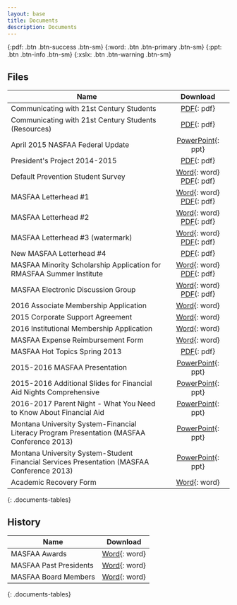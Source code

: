 ```yaml
---
layout: base
title: Documents
description: Documents
---
```


<!-- see http://kramdown.gettalong.org/syntax.html#attribute-list-definitions -->
{:pdf: .btn .btn-success .btn-sm}
{:word: .btn .btn-primary .btn-sm}
{:ppt: .btn .btn-info .btn-sm}
{:xslx: .btn .btn-warning .btn-sm}

## Files

Name                                                                                       | Download
------------------------------------------------------------------------------------------ | :-------------------------------------------------------------------------------------------------------------------------------------:
Communicating with 21st Century Students                                                   | [PDF](downloads/files/Communicating-with-21st-Century-Students.pdf){: pdf}
Communicating with 21st Century Students (Resources)                                       | [PDF](downloads/files/Communicating-with-21st-Century-Students-Resources.pdf){: pdf}
April 2015 NASFAA Federal Update                                                           | [PowerPoint](downloads/files/NASFAA-Federal-Update-April.pptx){: ppt}
President's Project 2014-2015                                                              | [PDF](downloads/files/tribal-college-outreach-presidents-project.pdf){: pdf}
Default Prevention Student Survey                                                          | [Word](downloads/files/student_survey.doc){: word} [PDF](downloads/files/Default-Prevention-Student-Survey.pdf){: pdf}
MASFAA Letterhead #1                                                                       | [Word](downloads/files/MASFAA_Letterhead_1.doc){: word} [PDF](downloads/files/MASFAA_Letterhead_1.pdf){: pdf}
MASFAA Letterhead #2                                                                       | [Word](downloads/files/MASFAA_Letterhead_2.docx){: word} [PDF](downloads/files/MASFAA_Letterhead_2.pdf){: pdf}
MASFAA Letterhead #3 (watermark)                                                           | [Word](downloads/files/MASFAA_Watermark.docx){: word} [PDF](downloads/files/MASFAA_Watermark.pdf){: pdf}
New MASFAA Letterhead #4                                                                   | [PDF](downloads/files/MASFAA_Letterhead_4.pdf){: pdf}
MASFAA Minority Scholarship Application for RMASFAA Summer Institute                       | [Word](downloads/files/MASFAA-Minority-Scholarship-Application.doc){: word} [PDF](downloads/files/masfaaminorityscholarship.pdf){: pdf}
MASFAA Electronic Discussion Group                                                         | [Word](downloads/files/Masfaa-Listserv.doc){: word} [PDF](downloads/files/MASFAAlistserv.pdf){: pdf}
2016 Associate Membership Application                                                      | [Word](downloads/files/2016-associate-membership-application.doc){: word}
2015 Corporate Support Agreement                                                           | [Word](downloads/files/masfaa-corporate-support-agreement-2015.docx){: word}
2016 Institutional Membership Application                                                  | [Word](downloads/files/2016-institutional-membership-application.doc){: word}
MASFAA Expense Reimbursement Form                                                          | [Word](downloads/files/Expense-Reimbursement-Form.docx){: word}
MASFAA Hot Topics Spring 2013                                                              | [PDF](downloads/files/MASFAA-Hot-Topics-Spring-2013-for-Web-Posting.pdf){: pdf}
2015-2016 MASFAA Presentation                                                              | [PowerPoint](downloads/files/masfaa-2015-2016.pptx){: ppt}
2015-2016 Additional Slides for Financial Aid Nights Comprehensive                         | [PowerPoint](downloads/files/masfaa-2015-2016-additional.pptx){: ppt}
2016-2017 Parent Night - What You Need to Know About Financial Aid                         | [PowerPoint](downloads/files/2016-2017-SAF-Parent-Night.pptx){: ppt}
Montana University System-Financial Literacy Program Presentation (MASFAA Conference 2013) | [PowerPoint](downloads/files/MUS-Financial-Literacy-Program-MASFAA-Conf-Presentation-2013.ppt){: ppt}
Montana University System-Student Financial Services Presentation (MASFAA Conference 2013) | [PowerPoint](downloads/files/MUS-Student-Fin-Services-MASFAA-Conf-Pres-2013.ppt){: ppt}
Academic Recovery Form                                                                     | [Word](downloads/files/Academic-Recovery-Plan-form-F.doc){: word}
{: .documents-tables}

## History

Name                   | Download
---------------------- | :-------------------------------------------------------------------------------:
MASFAA Awards          | [Word](downloads/history/MASFAA_Awards.doc){: word}
MASFAA Past Presidents | [Word](downloads/history/MASFAA_Past_Presidents.doc){: word}
MASFAA Board Members   | [Word](downloads/history/MASFAA_Board_Members.doc){: word}
{: .documents-tables}
